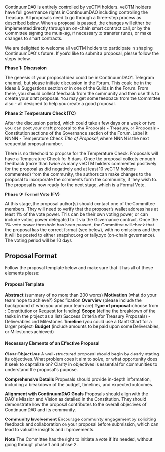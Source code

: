 
ContinuumDAO is entirely controlled by veCTM holders. veCTM holders have full governance rights in ContinuumDAO including controlling the Treasury. All proposals need to go through a three-step process as described below. When a proposal is passed, the changes will either be implemented directly through an on-chain smart contract call, or by the Committee signing the multi-sig, if necessary to transfer funds, or make changes to smart contracts.


We are delighted to welcome all veCTM holders to participate in shaping ContinuumDAO's future. If you’d like to submit a proposal, please follow the steps below.


**Phase 1: Discussion**

The genesis of your proposal idea could be in ContinuumDAO’s Telegram channel, but please initiate discussion in the Forum. This could be in the Ideas & Suggestions section or in one of the Guilds in the Forum. From there, you should collect feedback from the community and then use this to create your draft proposal. You may get some feedback from the Committee also - all designed to help you create a good proposal. 

**Phase 2: Temperature Check (TC)**

After the discussion period, which could take a few days or a week or two you can post your draft proposal to the Proposals - Treasury, or Proposals - Constitution sections of the Governance section of the Forum. Label it NNNN - Temperature Check *Title of Proposal*, where NNNN is the next sequential proposal number.

There is no threshold to propose for the Temperature Check. Proposals will have a Temperature Check for 5 days. Once the proposal collects enough feedback (more than twice as many veCTM holders commented positively for the proposal as did negatively and at least 10 veCTM holders commented) from the community, the authors can make changes to the proposal to incorporate the comments form the community, if they wish to. The proposal is now ready for the next stage, which is a Formal Vote.

**Phase 3: Formal Vote (FV)**

At this stage, the proposal author(s) should contact one of the Committee members. They will need to verify that the proposer’s wallet address has at least 1% of the vote power. This can be their own voting power, or can include voting power delegated to it via the Governance contract.
Once the 1% vote power threshold has been passed, the Committee will check that the proposal has the correct format (see below), with no omissions and then it will be posted to either snapshot.org or tally.xyx (on-chain governance). The voting period will be 10 days


## Proposal Format

Follow the proposal template below and make sure that it has all of these elements please:

#### Proposal Template

**Abstract** (summary of no more than 200 words)
**Motivation** (what do your team hope to achieve?)
Specification
**Overview** (please include the background of who you and your team are)
**Type of proposal** (choose from : Constitution or Request for funding)
**Scope** (define the breakdown of the tasks in the project as a list)
Success Criteria (for Treasury Proposals) - Deliverables and Milestones
**Timeline** (you could use a Gantt Chart for a larger project)
**Budget** (include amounts to be paid upon some Deliverables, or Milestones achieved)


#### Necessary Elements of an Effective Proposal

**Clear Objectives**
A well-structured proposal should begin by clearly stating its objectives. What problem does it aim to solve, or what opportunity does it seek to capitalize on? Clarity in objectives is essential for communities to understand the proposal's purpose.

**Comprehensive Details**
Proposals should provide in-depth information, including a breakdown of the budget, timelines, and expected outcomes.

**Alignment with ContinuumDAO Goals**
Proposals should align with the DAO's Mission and Vision as detailed in the Constitution. They should demonstrate how the proposal contributes to the overall objectives of ContinuumDAO and its community.

**Community Involvement**
Encourage community engagement by soliciting feedback and collaboration on your proposal before submission, which can lead to valuable insights and improvements.

**Note** 
The Committee has the right to initiate a vote if it’s needed, without going through phase 1 and phase 2.
